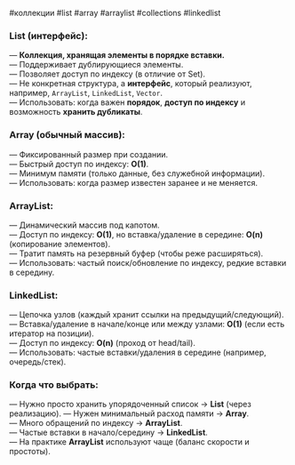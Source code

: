 #коллекции #list #array #arraylist #collections #linkedlist

### **List (интерфейс):**
— **Коллекция, хранящая элементы в порядке вставки.**  
— Поддерживает дублирующиеся элементы.  
— Позволяет доступ по индексу (в отличие от Set).  
— Не конкретная структура, а **интерфейс**, который реализуют, например, `ArrayList`, `LinkedList`, `Vector`.  
— Использовать: когда важен **порядок**, **доступ по индексу** и возможность **хранить дубликаты**.


### **Array (обычный массив):**  
— Фиксированный размер при создании.  
— Быстрый доступ по индексу: **O(1)**.  
— Минимум памяти (только данные, без служебной информации).  
— Использовать: когда размер известен заранее и не меняется.  

### **ArrayList:**  
— Динамический массив под капотом.  
— Доступ по индексу: **O(1)**, но вставка/удаление в середине: **O(n)** (копирование элементов).  
— Тратит память на резервный буфер (чтобы реже расширяться).  
— Использовать: частый поиск/обновление по индексу, редкие вставки в середину.  

### **LinkedList:**  
— Цепочка узлов (каждый хранит ссылки на предыдущий/следующий).  
— Вставка/удаление в начале/конце или между узлами: **O(1)** (если есть итератор на позиции).  
— Доступ по индексу: **O(n)** (проход от head/tail).  
— Использовать: частые вставки/удаления в середине (например, очередь/стек).  

### **Когда что выбрать:**  
— Нужно просто хранить упорядоченный список → **List** (через реализацию).
— Нужен минимальный расход памяти → **Array**.  
— Много обращений по индексу → **ArrayList**.  
— Частые вставки в начало/середину → **LinkedList**.  
— На практике **ArrayList** используют чаще (баланс скорости и простоты).
